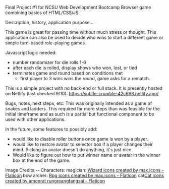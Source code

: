Final Project #1 for NCSU Web Development Bootcamp
Browser game combining basics of HTML/CSS/JS

Description, history, application purpose....

This game is great for passing time without much stress or thought. This application can also be used to decide who wins to start a different game or
simple turn-based role-playing games.

Javascript logic needed:
- number randomizer for die rolls 1-6
- after each die is rolled, display shows who won, lost, or tied
- terminates game and round based on conditions met
  - first player to 3 wins wins the round, game asks for a rematch.

This is a simple project with no back-end or full stack. It is presently hosted on Netlify (last checked 9/10):
https://subtle-crumble-42c698.netlify.app/

Bugs, notes, next steps, etc:
This was originally intended as a game of snakes and ladders. 
This required far more steps than was feasible for the initial timeframe and as such is a partial but functional component to be used with other applications.

In the future, some features to possibly add:
- would like to disable roller buttons once game is won by a player.
- would like to restore avatar to selector box if a player changes their mind. Picking an avatar doesn't do anything, it's just nice.
- Would like to figure out how to put winner name or avatar in the winner box at the end of the game.

Image Credits
-- Characters:
magician: <a href="https://www.flaticon.com/free-icons/wizard" title="wizard icons">Wizard icons created by max.icons - Flaticon</a>
bow archer: <a href="https://www.flaticon.com/free-icons/rpg" title="rpg icons">Rpg icons created by max.icons - Flaticon</a>
cat<a href="https://www.flaticon.com/free-icons/cat" title="cat icons">Cat icons created by amonrat rungreangfangsai - Flaticon</a>
